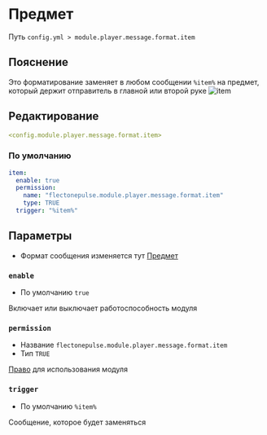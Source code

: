 # Предмет
Путь `config.yml > module.player.message.format.item`

## Пояснение
Это форматирование заменяет в любом сообщении `%item%` на предмет, который держит отправитель в главной или второй руке
![item](/item.png)

## Редактирование
```yaml
<config.module.player.message.format.item>
```

### По умолчанию
```yaml
item:
  enable: true
  permission:
    name: "flectonepulse.module.player.message.format.item"
    type: TRUE
  trigger: "%item%"
```

## Параметры

- Формат сообщения изменяется тут [Предмет](/ru/messages/ru_ru/module/player/message/item/)

### `enable`
- По умолчанию `true`

Включает или выключает работоспособность модуля

### `permission`
- Название `flectonepulse.module.player.message.format.item`
- Тип `TRUE`

[Право](/ru/config/module/#пояснение) для использования модуля

### `trigger`
- По умолчанию `%item%`

Сообщение, которое будет заменяться